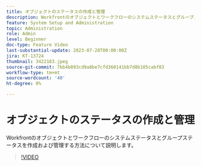 ```yaml
---
title: オブジェクトのステータスの作成と管理
description: Workfrontのオブジェクトとワークフローのシステムステータスとグループステータスを作成および管理する方法について説明します。
feature: System Setup and Administration
topic: Administration
role: Admin
level: Beginner
doc-type: Feature Video
last-substantial-update: 2023-07-28T00:00:00Z
jira: KT-13724
thumbnail: 3422183.jpeg
source-git-commit: 7bb4b893cd9a8be7cfd360141bb7d8b105cabf83
workflow-type: tm+mt
source-wordcount: '40'
ht-degree: 0%

---
```



# オブジェクトのステータスの作成と管理

Workfrontのオブジェクトとワークフローのシステムステータスとグループステータスを作成および管理する方法について説明します。

>[!VIDEO](https://video.tv.adobe.com/v/3422183/?learn=on)
